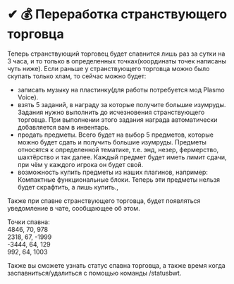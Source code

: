 # ✔ 💰 Переработка странствующего торговца

Теперь странствующий торговец будет спавнится лишь раз за сутки на 3 часа, и то только в определенных точках(координаты точек написаны чуть ниже). Если раньше у странствующего торговца можно было скупать только хлам, то сейчас можно будет:

* записать музыку на пластинку(для работы потребуется мод Plasmo Voice).
* взять 5 заданий, в награду за которые получите большие изумруды. Задания нужно выполнить до исчезновения странствующего торговца. При выполнении этого задания награда автоматически добавляется вам в инвентарь.
* продать предметы. Всего будет на выбор 5 предметов, которые можно будет сдать и получить большие изумруды. Предметы относятся к определенной тематике, т.е. энд, незер, фермерство, шахтёрство и так далее. Каждый предмет будет иметь лимит сдачи, при чём у каждого игрока он будет свой.
* возможность купить предметы из наших плагинов, например: Компактные функциональные блоки. Теперь эти предметы нельзя будет скрафтить, а лишь купить.,

Также при спавне странствующего торговца, будет появляться уведомление в чате, сообщающее об этом.

Точки спавна:\
4846, 70, 978\
2318, 67, -1999\
-3444, 64, 129\
992, 64, 1003

Также вы сможете узнать статус спавна торговца, а также время когда заспавниться/удалиться с помощью команды /statusbwt.

